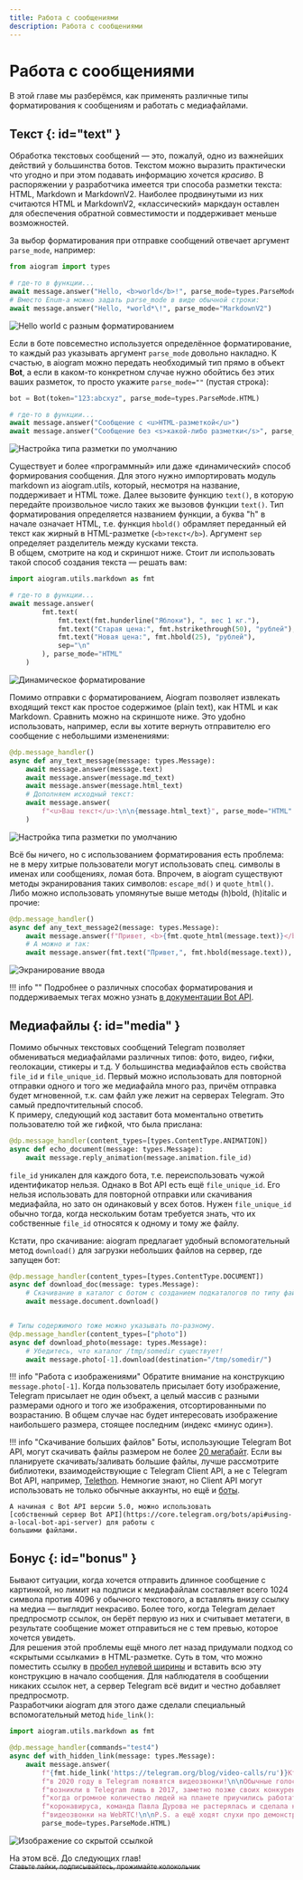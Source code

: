```yaml
---
title: Работа с сообщениями
description: Работа с сообщениями
---
```


# Работа с сообщениями

В этой главе мы разберёмся, как применять различные типы форматирования к сообщениям и работать с медиафайлами. 

## Текст {: id="text" }
Обработка текстовых сообщений — это, пожалуй, одно из важнейших действий у большинства ботов. Текстом можно выразить 
практически что угодно и при этом подавать информацию хочется _красиво_. В распоряжении у разработчика имеется три способа 
разметки текста: HTML, Markdown и MarkdownV2. Наиболее продвинутыми из них считаются HTML и MarkdownV2, «классический» 
маркдаун оставлен для обеспечения обратной совместимости и поддерживает меньше возможностей.

За выбор форматирования при отправке сообщений отвечает аргумент `parse_mode`, например:
```python
from aiogram import types

# где-то в функции...
await message.answer("Hello, <b>world</b>!", parse_mode=types.ParseMode.HTML)
# Вместо Enum-а можно задать parse_mode в виде обычной строки:
await message.answer("Hello, *world*\!", parse_mode="MarkdownV2")
```

![Hello world с разным форматированием](images/messages/l02_1.png)

Если в боте повсеместно используется определённое форматирование, то каждый раз указывать аргумент `parse_mode` довольно 
накладно. К счастью, в aiogram можно передать необходимый тип прямо в объект **Bot**, а если в каком-то конкретном случае 
нужно обойтись без этих ваших разметок, то просто укажите `parse_mode=""` (пустая строка):


```python
bot = Bot(token="123:abcxyz", parse_mode=types.ParseMode.HTML)

# где-то в функции...
await message.answer("Сообщение с <u>HTML-разметкой</u>")
await message.answer("Сообщение без <s>какой-либо разметки</s>", parse_mode="")
```

![Настройка типа разметки по умолчанию](images/messages/l02_2.png)

Существует и более «программный» или даже «динамический» способ формирования сообщения.
Для этого нужно импортировать модуль markdown из aiogram.utils, который, несмотря на название, поддерживает и HTML тоже.
Далее вызовите функцию `text()`, в которую передайте произвольное число таких же вызовов функции `text()`.
Тип форматирования определяется названием функции, а буква "h" в начале означает HTML, т.е. функция `hbold()` обрамляет 
переданный ей текст как жирный в HTML-разметке (`<b>текст</b>`). Аргумент `sep` определяет разделитель между кусками текста.  
В общем, смотрите на код и скриншот ниже. Стоит ли использовать такой способ создания текста — решать вам:
```python
import aiogram.utils.markdown as fmt

# где-то в функции...
await message.answer(
        fmt.text(
            fmt.text(fmt.hunderline("Яблоки"), ", вес 1 кг."),
            fmt.text("Старая цена:", fmt.hstrikethrough(50), "рублей"),
            fmt.text("Новая цена:", fmt.hbold(25), "рублей"),
            sep="\n"
        ), parse_mode="HTML"
    )
```
![Динамическое форматирование](images/messages/l02_3.png)

Помимо отправки с форматированием, Aiogram позволяет извлекать входящий текст как простое содержимое (plain text), 
как HTML и как Markdown. Сравнить можно на скриншоте ниже. 
Это удобно использовать, например, если вы хотите вернуть отправителю его сообщение с небольшими изменениями:
```python
@dp.message_handler()
async def any_text_message(message: types.Message):
    await message.answer(message.text)
    await message.answer(message.md_text)
    await message.answer(message.html_text)
    # Дополняем исходный текст:
    await message.answer(
        f"<u>Ваш текст</u>:\n\n{message.html_text}", parse_mode="HTML"
    )
```

![Настройка типа разметки по умолчанию](images/messages/l02_4.png)

Всё бы ничего, но с использованием форматирования есть проблема: не в меру хитрые пользователи могут использовать спец. 
символы в именах или сообщениях, ломая бота. Впрочем, в aiogram существуют методы экранирования таких символов: 
`escape_md()` и `quote_html()`. Либо можно использовать упомянутые выше методы (h)bold, (h)italic и прочие:
```python
@dp.message_handler()
async def any_text_message2(message: types.Message):
    await message.answer(f"Привет, <b>{fmt.quote_html(message.text)}</b>", parse_mode=types.ParseMode.HTML)
    # А можно и так:
    await message.answer(fmt.text("Привет,", fmt.hbold(message.text)), parse_mode=types.ParseMode.HTML)
```
![Экранирование ввода](images/messages/l02_5.png)

!!! info ""
    Подробнее о различных способах форматирования и поддерживаемых тегах можно узнать 
    [в документации Bot API](https://core.telegram.org/bots/api#formatting-options).

## Медиафайлы {: id="media" }

Помимо обычных текстовых сообщений Telegram позволяет обмениваться медиафайлами различных типов: фото, видео, гифки, 
геолокации, стикеры и т.д. У большинства медиафайлов есть свойства `file_id` и `file_unique_id`. Первый можно использовать 
для повторной отправки одного и того же медиафайла много раз, причём отправка будет мгновенной, т.к. сам файл уже лежит 
на серверах Telegram. Это самый предпочтительный способ.  
К примеру, следующий код заставит бота моментально ответить пользователю той же гифкой, что была прислана: 

```python
@dp.message_handler(content_types=[types.ContentType.ANIMATION])
async def echo_document(message: types.Message):
    await message.reply_animation(message.animation.file_id)
```

`file_id` уникален для каждого бота, т.е. переиспользовать чужой идентификатор нельзя. Однако в Bot API есть ещё 
`file_unique_id`. Его нельзя использовать для повторной отправки или скачивания медиафайла, но зато он одинаковый у всех 
ботов. Нужен `file_unique_id` обычно тогда, когда нескольким ботам требуется знать, что их собственные `file_id` относятся 
к одному и тому же файлу.

Кстати, про скачивание: aiogram предлагает удобный вспомогательный метод `download()` для загрузки небольших файлов на сервер, 
где запущен бот: 
```python
@dp.message_handler(content_types=[types.ContentType.DOCUMENT])
async def download_doc(message: types.Message):
    # Скачивание в каталог с ботом с созданием подкаталогов по типу файла
    await message.document.download()


# Типы содержимого тоже можно указывать по-разному.
@dp.message_handler(content_types=["photo"])
async def download_photo(message: types.Message):
    # Убедитесь, что каталог /tmp/somedir существует!
    await message.photo[-1].download(destination="/tmp/somedir/")
```

!!! info "Работа с изображениями"
    Обратите внимание на конструкцию `message.photo[-1]`. Когда пользователь присылает боту изображение, Telegram присылает 
    не один объект, а целый массив с разными размерами одного и того же изображения, отсортированными по возрастанию. 
    В общем случае нас будет интересовать изображение наибольшего размера, стоящее последним (индекс «минус один»).

!!! info "Скачивание больших файлов"
    Боты, использующие Telegram Bot API, могут скачивать файлы размером не более [20 мегабайт](https://core.telegram.org/bots/api#getfile). 
    Если вы планируете скачивать/заливать большие файлы, лучше рассмотрите библиотеки, взаимодействующие с 
    Telegram Client API, а не с Telegram Bot API, например, [Telethon](https://docs.telethon.dev/en/latest/index.html). 
    Немногие знают, но Client API могут использовать не только обычные аккаунты, но ещё и 
    [боты](https://docs.telethon.dev/en/latest/concepts/botapi-vs-mtproto.html).
    
    А начиная с Bot API версии 5.0, можно использовать 
    [собственный сервер Bot API](https://core.telegram.org/bots/api#using-a-local-bot-api-server) для работы с 
    большими файлами.
    


## Бонус {: id="bonus" }

Бывают ситуации, когда хочется отправить длинное сообщение с картинкой, но лимит на подписи к медиафайлам составляет 
всего 1024 символа против 4096 у обычного текстового, а вставлять внизу ссылку на медиа — выглядит некрасиво. Более того, 
когда Telegram делает предпросмотр ссылок, он берёт первую из них и считывает метатеги, в результате сообщение может 
отправиться не с тем превью, которое хочется увидеть.  
Для решения этой проблемы ещё много лет назад придумали подход со «скрытыми ссылками» в HTML-разметке. Суть в том, что 
можно поместить ссылку в [пробел нулевой ширины](http://www.fileformat.info/info/unicode/char/200b/index.htm) и вставить 
всю эту конструкцию в начало сообщения. Для наблюдателя в сообщении никаких ссылок нет, а сервер Telegram всё видит и честно 
добавляет предпросмотр.  
Разработчики aiogram для этого даже сделали специальный вспомогательный метод `hide_link()`:
```python
import aiogram.utils.markdown as fmt

@dp.message_handler(commands="test4")
async def with_hidden_link(message: types.Message):
    await message.answer(
        f"{fmt.hide_link('https://telegram.org/blog/video-calls/ru')}Кто бы мог подумать, что "
        f"в 2020 году в Telegram появятся видеозвонки!\n\nОбычные голосовые вызовы "
        f"возникли в Telegram лишь в 2017, заметно позже своих конкурентов. А спустя три года, "
        f"когда огромное количество людей на планете приучились работать из дома из-за эпидемии "
        f"коронавируса, команда Павла Дурова не растерялась и сделала качественные "
        f"видеозвонки на WebRTC!\n\nP.S. а ещё ходят слухи про демонстрацию своего экрана :)",
        parse_mode=types.ParseMode.HTML)
```

![Изображение со скрытой ссылкой](images/messages/l02_6.png)

На этом всё. До следующих глав!  
<s><small>Ставьте лайки, подписывайтесь, прожимайте колокольчик</small></s>